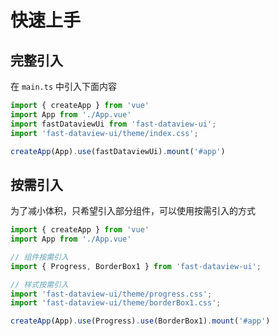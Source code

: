 # 快速上手

## 完整引入

在 `main.ts` 中引入下面内容

```ts
import { createApp } from 'vue'
import App from './App.vue'
import fastDataviewUi from 'fast-dataview-ui';
import 'fast-dataview-ui/theme/index.css';

createApp(App).use(fastDataviewUi).mount('#app')
```

## 按需引入

为了减小体积，只希望引入部分组件，可以使用按需引入的方式

```ts
import { createApp } from 'vue'
import App from './App.vue'

// 组件按需引入
import { Progress, BorderBox1 } from 'fast-dataview-ui';

// 样式按需引入
import 'fast-dataview-ui/theme/progress.css';
import 'fast-dataview-ui/theme/borderBox1.css';

createApp(App).use(Progress).use(BorderBox1).mount('#app')
```




